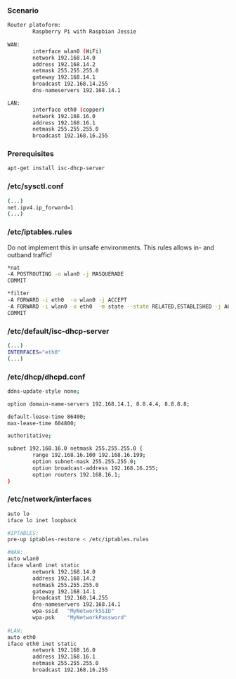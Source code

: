 ### Scenario
```bash
Router platoform:
        Raspberry Pi with Raspbian Jessie
        
WAN:    
        interface wlan0 (WiFi)
        network 192.168.14.0
        address 192.168.14.2
        netmask 255.255.255.0
        gateway 192.168.14.1
        broadcast 192.168.14.255
        dns-nameservers 192.168.14.1

LAN:
        interface eth0 (copper)
        network 192.168.16.0
        address 192.168.16.1
        netmask 255.255.255.0
        broadcast 192.168.16.255
```
### Prerequisites
```bash
apt-get install isc-dhcp-server
```

### /etc/sysctl.conf
```bash
(...)
net.ipv4.ip_forward=1
(...)
```
### /etc/iptables.rules
Do not implement this in unsafe environments. This rules allows in- and outband traffic!

```bash
*nat
-A POSTROUTING -o wlan0 -j MASQUERADE
COMMIT

*filter
-A FORWARD -i eth0  -o wlan0 -j ACCEPT
-A FORWARD -i wlan0 -o eth0  -m state --state RELATED,ESTABLISHED -j ACCEPT
COMMIT
```
### /etc/default/isc-dhcp-server
```bash
(...)
INTERFACES="eth0"
(...)
```

### /etc/dhcp/dhcpd.conf
```bash
ddns-update-style none;

option domain-name-servers 192.168.14.1, 8.8.4.4, 8.8.8.8;

default-lease-time 86400;
max-lease-time 604800;

authoritative;

subnet 192.168.16.0 netmask 255.255.255.0 {
        range 192.168.16.100 192.168.16.199;
        option subnet-mask 255.255.255.0;
        option broadcast-address 192.168.16.255;
        option routers 192.168.16.1;
}
```
### /etc/network/interfaces
```bash
auto lo
iface lo inet loopback

#IPTABLES:
pre-up iptables-restore < /etc/iptables.rules

#WAN:
auto wlan0
iface wlan0 inet static
        network 192.168.14.0
        address 192.168.14.2
        netmask 255.255.255.0
        gateway 192.168.14.1
        broadcast 192.168.14.255
        dns-nameservers 192.168.14.1
        wpa-ssid   "MyNetworkSSID"
        wpa-psk    "MyNetworkPassword"
        
#LAN:
auto eth0
iface eth0 inet static
        network 192.168.16.0
        address 192.168.16.1
        netmask 255.255.255.0
        broadcast 192.168.16.255
```
